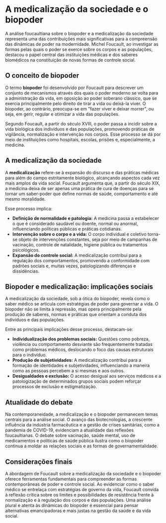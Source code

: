 # A medicalização da sociedade e o biopoder

A análise foucaultiana sobre o biopoder e a medicalização da sociedade representa uma das contribuições mais significativas para a compreensão das dinâmicas de poder na modernidade. Michel Foucault, ao investigar as formas pelas quais o poder se exerce sobre os corpos e as populações, destacou o papel central das instituições médicas e dos saberes biomédicos na constituição de novas formas de controle social.

## O conceito de biopoder

O termo **biopoder** foi desenvolvido por Foucault para descrever um conjunto de mecanismos através dos quais o poder moderno se volta para a administração da vida, em oposição ao poder soberano clássico, que se exercia principalmente pelo direito de tirar a vida ou deixá-la viver. O biopoder, ao contrário, preocupa-se em "fazer viver e deixar morrer", ou seja, em gerir, regular e otimizar a vida das populações.

Segundo Foucault, a partir do século XVIII, o poder passa a incidir sobre a vida biológica dos indivíduos e das populações, promovendo práticas de vigilância, normalização e intervenção nos corpos. Esse processo se dá por meio de instituições como hospitais, escolas, prisões e, especialmente, a medicina.

## A medicalização da sociedade

A **medicalização** refere-se à expansão do discurso e das práticas médicas para além do campo estritamente biológico, alcançando aspectos cada vez mais amplos da vida social. Foucault argumenta que, a partir do século XIX, a medicina deixa de ser apenas uma prática de cura de doenças para se tornar um saber-poder que define normas de saúde, comportamento e até mesmo moralidade.

Esse processo implica:

- **Definição de normalidade e patologia:** A medicina passa a estabelecer o que é considerado saudável ou doente, normal ou anormal, influenciando políticas públicas e práticas cotidianas.
- **Intervenção sobre o corpo e a vida:** O corpo individual e coletivo torna-se objeto de intervenções constantes, seja por meio de campanhas de vacinação, controle de natalidade, higiene pública ou tratamentos psicológicos.
- **Expansão do controle social:** A medicalização contribui para a regulação dos comportamentos, promovendo a conformidade com padrões sociais e, muitas vezes, patologizando diferenças e dissidências.

## Biopoder e medicalização: implicações sociais

A medicalização da sociedade, sob a ótica do biopoder, revela como o saber médico se articula com estratégias de poder para governar a vida. O biopoder não se limita à repressão, mas opera principalmente pela produção de saberes, normas e práticas que orientam a conduta dos indivíduos e das populações.

Entre as principais implicações desse processo, destacam-se:

- **Individualização dos problemas sociais:** Questões como pobreza, violência ou comportamento desviante são frequentemente tratadas como problemas médicos, deslocando o foco das causas estruturais para o indivíduo.
- **Produção de subjetividades:** A medicalização contribui para a formação de identidades e subjetividades, influenciando a maneira como as pessoas percebem a si mesmas e aos outros.
- **Desigualdades e exclusão:** O acesso desigual aos serviços médicos e a patologização de determinados grupos sociais podem reforçar processos de exclusão e estigmatização.

## Atualidade do debate

Na contemporaneidade, a medicalização e o biopoder permanecem temas centrais para a análise social. O avanço das biotecnologias, a crescente influência da indústria farmacêutica e a gestão de crises sanitárias, como a pandemia de COVID-19, evidenciam a atualidade das reflexões foucaultianas. O debate sobre vacinação, saúde mental, uso de medicamentos e políticas de saúde pública ilustra como o biopoder continua a moldar as relações sociais e as formas de governamentalidade.

## Considerações finais

A abordagem de Foucault sobre a medicalização da sociedade e o biopoder oferece ferramentas fundamentais para compreender as formas contemporâneas de poder e controle social. Ao evidenciar como o saber médico se entrelaça com estratégias de governo da vida, Foucault convida à reflexão crítica sobre os limites e possibilidades de resistência frente à normalização e à regulação dos corpos e das populações. Uma análise plural e atenta às dinâmicas do biopoder é essencial para pensar alternativas emancipadoras e mais justas na gestão da saúde e da vida social.